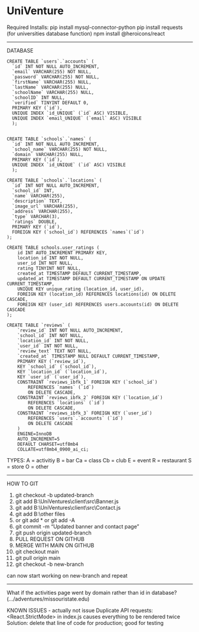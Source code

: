 # UniVenture


Required Installs:
pip install mysql-connector-python
pip install requests (for universities database function)
npm install @heroicons/react

-----------------------------------------------------------------

DATABASE

    CREATE TABLE `users`.`accounts` (
      `id` INT NOT NULL AUTO_INCREMENT,
      `email` VARCHAR(255) NOT NULL,
      `password` VARCHAR(255) NOT NULL,
      `firstName` VARCHAR(255) NULL,
      `lastName` VARCHAR(255) NULL,
      `schoolName` VARCHAR(255) NULL,
      `schoolID` INT NULL,
      `verified` TINYINT DEFAULT 0, 
      PRIMARY KEY (`id`),
      UNIQUE INDEX `id_UNIQUE` (`id` ASC) VISIBLE,
      UNIQUE INDEX `email_UNIQUE` (`email` ASC) VISIBLE
      );
  

    CREATE TABLE `schools`.`names` (
      `id` INT NOT NULL AUTO_INCREMENT,
      `school_name` VARCHAR(255) NOT NULL,
      `domain` VARCHAR(255) NULL,
      PRIMARY KEY (`id`),
      UNIQUE INDEX `id_UNIQUE` (`id` ASC) VISIBLE
      );
      
    CREATE TABLE `schools`.`locations` (
      `id` INT NOT NULL AUTO_INCREMENT,
      `school_id` INT,
      `name` VARCHAR(255),
      `description` TEXT,
      `image_url` VARCHAR(255),
      `address` VARCHAR(255),
      `type` VARCHAR(3),
      `ratings` DOUBLE,
      PRIMARY KEY (`id`),
      FOREIGN KEY (`school_id`) REFERENCES `names`(`id`)
    );
    
    CREATE TABLE schools.user_ratings (
        id INT AUTO_INCREMENT PRIMARY KEY,
        location_id INT NOT NULL,
        user_id INT NOT NULL,
        rating TINYINT NOT NULL,
        created_at TIMESTAMP DEFAULT CURRENT_TIMESTAMP,
        updated_at TIMESTAMP DEFAULT CURRENT_TIMESTAMP ON UPDATE CURRENT_TIMESTAMP,
        UNIQUE KEY unique_rating (location_id, user_id),
        FOREIGN KEY (location_id) REFERENCES locations(id) ON DELETE CASCADE,
        FOREIGN KEY (user_id) REFERENCES users.accounts(id) ON DELETE CASCADE
    );

    CREATE TABLE `reviews` (
        `review_id` INT NOT NULL AUTO_INCREMENT,
        `school_id` INT NOT NULL,
        `location_id` INT NOT NULL,
        `user_id` INT NOT NULL,
        `review_text` TEXT NOT NULL,
        `created_at` TIMESTAMP NULL DEFAULT CURRENT_TIMESTAMP,
        PRIMARY KEY (`review_id`),
        KEY `school_id` (`school_id`),
        KEY `location_id` (`location_id`),
        KEY `user_id` (`user_id`),
        CONSTRAINT `reviews_ibfk_1` FOREIGN KEY (`school_id`) 
            REFERENCES `names` (`id`) 
            ON DELETE CASCADE,
        CONSTRAINT `reviews_ibfk_2` FOREIGN KEY (`location_id`) 
            REFERENCES `locations` (`id`) 
            ON DELETE CASCADE,
        CONSTRAINT `reviews_ibfk_3` FOREIGN KEY (`user_id`) 
            REFERENCES `users`.`accounts` (`id`) 
            ON DELETE CASCADE
        ) 
        ENGINE=InnoDB 
        AUTO_INCREMENT=5 
        DEFAULT CHARSET=utf8mb4 
        COLLATE=utf8mb4_0900_ai_ci;
    


TYPES:
A = activitiy
B = bar
Ca = class
Cb = club
E = event
R = restaurant
S = store
O = other






-----------------------------------------------------------------

HOW TO GIT
1. git checkout -b updated-branch
2. git add B:\UniVentures\client\src\Banner.js
2. git add B:\UniVentures\client\src\Contact.js
2. git add B:\other files
2. or git add * or git add -A
3. git commit -m “Updated banner and contact page”
4. git push origin updated-branch
5. PULL REQUEST ON GITHUB
6. MERGE WITH MAIN ON GITHUB
7. git checkout main
8. git pull origin main
9. git checkout -b new-branch


can now start working on new-branch and repeat

------------------------------------------------------------------


What if the activities page went by domain rather than id in database? (.../adventures/missouristate.edu)

KNOWN ISSUES - actually not issue
Duplicate API requests:
    <React.StrictMode> in index.js causes everything to be rendered twice
    Solution: delete that line of code for production; good for testing
